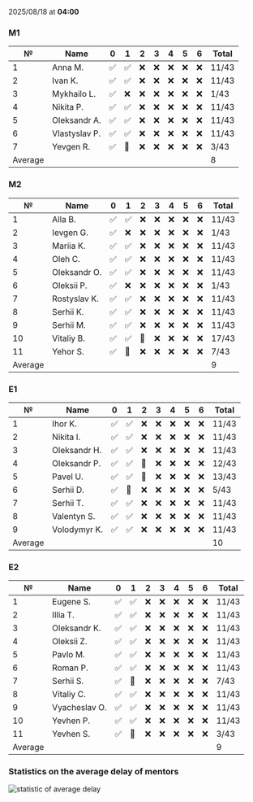 2025/08/18 at **04:00**
### M1
|№|Name|0|1|2|3|4|5|6|Total|
|-----|-----|-----|-----|-----|-----|-----|-----|-----|-----|
|1|Anna M.|✅|✅|❌|❌|❌|❌|❌|11/43|
|2|Ivan K.|✅|✅|❌|❌|❌|❌|❌|11/43|
|3|Mykhailo L.|✅|❌|❌|❌|❌|❌|❌|1/43|
|4|Nikita P.|✅|✅|❌|❌|❌|❌|❌|11/43|
|5|Oleksandr A.|✅|✅|❌|❌|❌|❌|❌|11/43|
|6|Vlastyslav P.|✅|✅|❌|❌|❌|❌|❌|11/43|
|7|Yevgen R.|✅|🔄|❌|❌|❌|❌|❌|3/43|
|Average|||||||||8|
### M2
|№|Name|0|1|2|3|4|5|6|Total|
|-----|-----|-----|-----|-----|-----|-----|-----|-----|-----|
|1|Alla B.|✅|✅|❌|❌|❌|❌|❌|11/43|
|2|Ievgen G.|✅|❌|❌|❌|❌|❌|❌|1/43|
|3|Mariia K.|✅|✅|❌|❌|❌|❌|❌|11/43|
|4|Oleh C.|✅|✅|❌|❌|❌|❌|❌|11/43|
|5|Oleksandr O.|✅|✅|❌|❌|❌|❌|❌|11/43|
|6|Oleksii P.|✅|❌|❌|❌|❌|❌|❌|1/43|
|7|Rostyslav K.|✅|✅|❌|❌|❌|❌|❌|11/43|
|8|Serhii K.|✅|✅|❌|❌|❌|❌|❌|11/43|
|9|Serhii M.|✅|✅|❌|❌|❌|❌|❌|11/43|
|10|Vitaliy B.|✅|✅|🔄|❌|❌|❌|❌|17/43|
|11|Yehor S.|✅|🔄|❌|❌|❌|❌|❌|7/43|
|Average|||||||||9|
### E1
|№|Name|0|1|2|3|4|5|6|Total|
|-----|-----|-----|-----|-----|-----|-----|-----|-----|-----|
|1|Ihor K.|✅|✅|❌|❌|❌|❌|❌|11/43|
|2|Nikita I.|✅|✅|❌|❌|❌|❌|❌|11/43|
|3|Oleksandr H.|✅|✅|❌|❌|❌|❌|❌|11/43|
|4|Oleksandr P.|✅|✅|🔄|❌|❌|❌|❌|12/43|
|5|Pavel U.|✅|✅|🔄|❌|❌|❌|❌|13/43|
|6|Serhii D.|✅|🔄|❌|❌|❌|❌|❌|5/43|
|7|Serhii T.|✅|✅|❌|❌|❌|❌|❌|11/43|
|8|Valentyn S.|✅|✅|❌|❌|❌|❌|❌|11/43|
|9|Volodymyr K.|✅|✅|❌|❌|❌|❌|❌|11/43|
|Average|||||||||10|
### E2
|№|Name|0|1|2|3|4|5|6|Total|
|-----|-----|-----|-----|-----|-----|-----|-----|-----|-----|
|1|Eugene S.|✅|✅|❌|❌|❌|❌|❌|11/43|
|2|Illia T.|✅|✅|❌|❌|❌|❌|❌|11/43|
|3|Oleksandr K.|✅|✅|❌|❌|❌|❌|❌|11/43|
|4|Oleksii Z.|✅|✅|❌|❌|❌|❌|❌|11/43|
|5|Pavlo M.|✅|✅|❌|❌|❌|❌|❌|11/43|
|6|Roman P.|✅|✅|❌|❌|❌|❌|❌|11/43|
|7|Serhii S.|✅|🔄|❌|❌|❌|❌|❌|7/43|
|8|Vitaliy C.|✅|✅|❌|❌|❌|❌|❌|11/43|
|9|Vyacheslav O.|✅|✅|❌|❌|❌|❌|❌|11/43|
|10|Yevhen P.|✅|✅|❌|❌|❌|❌|❌|11/43|
|11|Yevhen S.|✅|🔄|❌|❌|❌|❌|❌|3/43|
|Average|||||||||9|

### Statistics on the average delay of mentors
![statistic of average delay](https://docs.google.com/spreadsheets/d/e/2PACX-1vTRGxaJWiz7gJtvcjwtHPyyd5ju-BPGGEvp5XTIwGS92XWrY8xHYajrexYFqIVDSJIX7LGb8XaB6X3S/pubchart?oid=1439917493&format=image)

